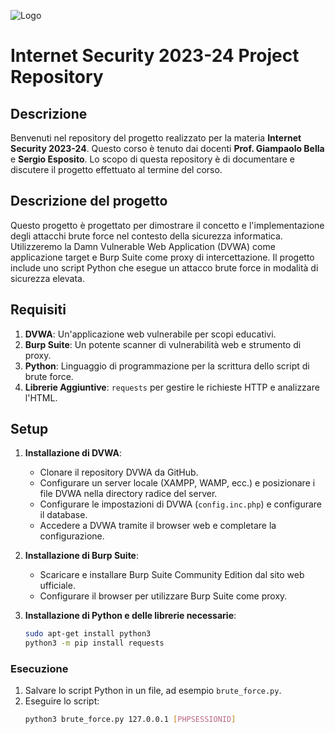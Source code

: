 ![Logo](https://images.squarespace-cdn.com/content/v1/60056c48dfad4a3649200fc0/1613294634908-3HTA3TR74HYYSNEIZSIJ/UniCT-Logo.jpg?format=1000w)

# Internet Security 2023-24 Project Repository

## Descrizione

Benvenuti nel repository del progetto realizzato per la materia **Internet Security 2023-24**. 
Questo corso è tenuto dai docenti **Prof. Giampaolo Bella** e **Sergio Esposito**. 
Lo scopo di questa repository è di documentare e discutere il progetto effettuato al termine del corso.

## Descrizione del progetto 

Questo progetto è progettato per dimostrare il concetto e l'implementazione degli attacchi brute force nel contesto della sicurezza informatica. Utilizzeremo la Damn Vulnerable Web Application (DVWA) come applicazione target e Burp Suite come proxy di intercettazione. Il progetto include uno script Python che esegue un attacco brute force in modalità di sicurezza elevata.

## Requisiti

1. **DVWA**: Un'applicazione web vulnerabile per scopi educativi.
2. **Burp Suite**: Un potente scanner di vulnerabilità web e strumento di proxy.
3. **Python**: Linguaggio di programmazione per la scrittura dello script di brute force.
4. **Librerie Aggiuntive**: `requests` per gestire le richieste HTTP e analizzare l'HTML.

## Setup

1. **Installazione di DVWA**:
    - Clonare il repository DVWA da GitHub.
    - Configurare un server locale (XAMPP, WAMP, ecc.) e posizionare i file DVWA nella directory radice del server.
    - Configurare le impostazioni di DVWA (`config.inc.php`) e configurare il database.
    - Accedere a DVWA tramite il browser web e completare la configurazione.

2. **Installazione di Burp Suite**:
    - Scaricare e installare Burp Suite Community Edition dal sito web ufficiale.
    - Configurare il browser per utilizzare Burp Suite come proxy.

3. **Installazione di Python e delle librerie necessarie**:
    ```sh
    sudo apt-get install python3
    python3 -m pip install requests
    ```

### Esecuzione

1. Salvare lo script Python in un file, ad esempio `brute_force.py`.
2. Eseguire lo script:
    ```sh
    python3 brute_force.py 127.0.0.1 [PHPSESSIONID]
    ```



